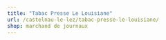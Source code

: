 ```yaml
---
title: "Tabac Presse Le Louisiane"
url: /castelnau-le-lez/tabac-presse-le-louisiane/
shop: marchand de journaux
---
```

